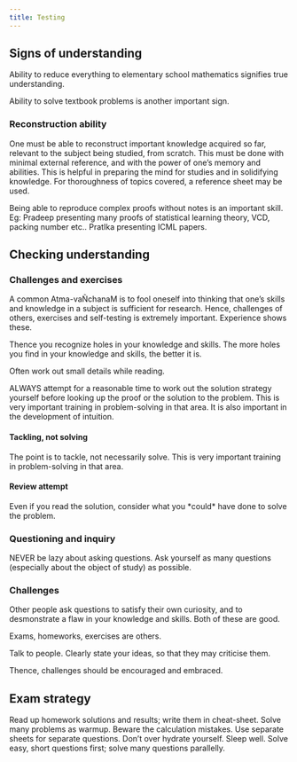 ```yaml
---
title: Testing
---
```



## Signs of understanding

Ability to reduce everything to elementary school mathematics signifies
true understanding.

Ability to solve textbook problems is another important sign.

### Reconstruction ability

One must be able to reconstruct important knowledge acquired so far,
relevant to the subject being studied, from scratch. This must be done
with minimal external reference, and with the power of one’s memory and
abilities. This is helpful in preparing the mind for studies and in
solidifying knowledge. For thoroughness of topics covered, a reference
sheet may be used.

Being able to reproduce complex proofs without notes is an important
skill. Eg: Pradeep presenting many proofs of statistical learning
theory, VCD, packing number etc.. PratIka presenting ICML papers.

## Checking understanding

### Challenges and exercises

A common Atma-vaÑchanaM is to fool oneself into thinking that one’s
skills and knowledge in a subject is sufficient for research. Hence,
challenges of others, exercises and self-testing is extremely important.
Experience shows these.

Thence you recognize holes in your knowledge and skills. The more holes
you find in your knowledge and skills, the better it is.

Often work out small details while reading.

ALWAYS attempt for a reasonable time to work out the solution strategy
yourself before looking up the proof or the solution to the problem.
This is very important training in problem-solving in that area. It is
also important in the development of intuition.

#### Tackling, not solving

The point is to tackle, not necessarily solve. This is very important
training in problem-solving in that area.

#### Review attempt

Even if you read the solution, consider what you \*could\* have done to
solve the problem.

### Questioning and inquiry

NEVER be lazy about asking questions. Ask yourself as many questions
(especially about the object of study) as possible.

### Challenges

Other people ask questions to satisfy their own curiosity, and to
desmonstrate a flaw in your knowledge and skills. Both of these are
good.

Exams, homeworks, exercises are others.

Talk to people. Clearly state your ideas, so that they may criticise
them.

Thence, challenges should be encouraged and embraced.

## Exam strategy

Read up homework solutions and results; write them in cheat-sheet. Solve
many problems as warmup. Beware the calculation mistakes. Use separate
sheets for separate questions. Don’t over hydrate yourself. Sleep well.
Solve easy, short questions first; solve many questions parallelly.
